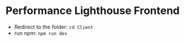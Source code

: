 # Performance Lighthouse Frontend

- Redirect to the folder: ```cd Client```
- run npm: ```npm run dev```